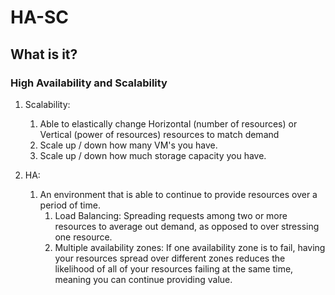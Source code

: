 # HA-SC

## What is it?

### High Availability and Scalability

1. Scalability:
   1. Able to elastically change Horizontal (number of resources) or Vertical (power of resources) resources to match demand
   2. Scale up / down how many VM's you have.
   3. Scale up / down how much storage capacity you have.

2. HA:
   1. An environment that is able to continue to provide resources over a period of time.
      1. Load Balancing: Spreading requests among two or more resources to average out demand, as opposed to over stressing one resource.
      2. Multiple availability zones: If one availability zone is to fail, having your resources spread over different zones reduces the likelihood of all of your resources failing at the same time, meaning you can continue providing value.
 
